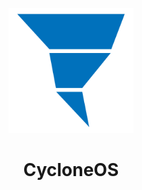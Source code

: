 <p align="center">
    <img src="https://raw.githubusercontent.com/ReMatrixed/CylconeDocs/31bff3156b27fd6e066b1759f87f691602aabca4/images/cyclone-os-logo.png" width=200>
    <h1 align="center">CycloneOS</h1>
<p>